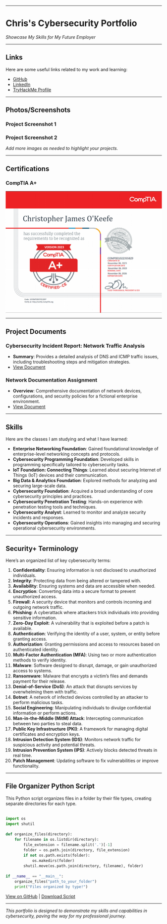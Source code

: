 
---

# Chris's Cybersecurity Portfolio

*Showcase My Skills for My Future Employer*

---

## Links

Here are some useful links related to my work and learning:

- [GitHub](https://github.com/yourusername)
- [LinkedIn](https://linkedin.com/in/yourprofile)
- [TryHackMe Profile](https://tryhackme.com/p/yourprofile)

---

## Photos/Screenshots

### Project Screenshot 1



### Project Screenshot 2



*Add more images as needed to highlight your projects.*

---

## Certifications

### CompTIA A+
![Screenshot 1](PICofA+cert.png)

---

## Project Documents

### Cybersecurity Incident Report: Network Traffic Analysis

- **Summary**: Provides a detailed analysis of DNS and ICMP traffic issues, including troubleshooting steps and mitigation strategies.
- [View Document](path/to/Cybersecurity-incident-report-exemplar-network-traffic-analysis.docx)

### Network Documentation Assignment

- **Overview**: Comprehensive documentation of network devices, configurations, and security policies for a fictional enterprise environment.
- [View Document](My_Network_Documentation_assignment.docx)

---

## Skills

Here are the classes I am studying and what I have learned:

- **Enterprise Networking Foundation**: Gained foundational knowledge of enterprise-level networking concepts and protocols.
- **Cybersecurity Programming Foundation**: Developed skills in programming specifically tailored to cybersecurity tasks.
- **IoT Foundation: Connecting Things**: Learned about securing Internet of Things (IoT) devices and their communication.
- **Big Data & Analytics Foundation**: Explored methods for analyzing and securing large-scale data.
- **Cybersecurity Foundation**: Acquired a broad understanding of core cybersecurity principles and practices.
- **Cybersecurity Penetration Testing**: Hands-on experience with penetration testing tools and techniques.
- **Cybersecurity Analyst**: Learned to monitor and analyze security incidents and responses.
- **Cybersecurity Operations**: Gained insights into managing and securing operational cybersecurity environments.

---

## Security+ Terminology

Here’s an organized list of key cybersecurity terms:

1. **Confidentiality**: Ensuring information is not disclosed to unauthorized individuals.
2. **Integrity**: Protecting data from being altered or tampered with.
3. **Availability**: Ensuring systems and data are accessible when needed.
4. **Encryption**: Converting data into a secure format to prevent unauthorized access.
5. **Firewall**: A security device that monitors and controls incoming and outgoing network traffic.
6. **Phishing**: A cyberattack where attackers trick individuals into providing sensitive information.
7. **Zero-Day Exploit**: A vulnerability that is exploited before a patch is available.
8. **Authentication**: Verifying the identity of a user, system, or entity before granting access.
9. **Authorization**: Granting permissions and access to resources based on authenticated identity.
10. **Multi-Factor Authentication (MFA)**: Using two or more authentication methods to verify identity.
11. **Malware**: Software designed to disrupt, damage, or gain unauthorized access to systems.
12. **Ransomware**: Malware that encrypts a victim’s files and demands payment for their release.
13. **Denial-of-Service (DoS)**: An attack that disrupts services by overwhelming them with traffic.
14. **Botnet**: A network of infected devices controlled by an attacker to perform malicious tasks.
15. **Social Engineering**: Manipulating individuals to divulge confidential information or perform actions.
16. **Man-in-the-Middle (MitM) Attack**: Intercepting communication between two parties to steal data.
17. **Public Key Infrastructure (PKI)**: A framework for managing digital certificates and encryption keys.
18. **Intrusion Detection System (IDS)**: Monitors network traffic for suspicious activity and potential threats.
19. **Intrusion Prevention System (IPS)**: Actively blocks detected threats in real time.
20. **Patch Management**: Updating software to fix vulnerabilities or improve functionality.

---

## File Organizer Python Script

This Python script organizes files in a folder by their file types, creating separate directories for each type.

```python

import os
import shutil

def organize_files(directory):
    for filename in os.listdir(directory):
        file_extension = filename.split('.')[-1]
        folder = os.path.join(directory, file_extension)
        if not os.path.exists(folder):
            os.makedirs(folder)
        shutil.move(os.path.join(directory, filename), folder)

if __name__ == "__main__":
    organize_files("path_to_your_folder")
    print("Files organized by type!")
```

[View on GitHub](https://github.com/yourusername/file-organizer) | [Download Script](path/to/file-organizer.py)

---

*This portfolio is designed to demonstrate my skills and capabilities in cybersecurity, paving the way for my professional journey.*
